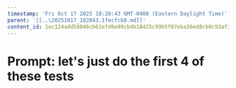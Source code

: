 ```yaml
---
timestamp: 'Fri Oct 17 2025 18:20:43 GMT-0400 (Eastern Daylight Time)'
parent: '[[..\20251017_182043.1fecfcb0.md]]'
content_id: 1ec124add58046cb62efd6e99cb4b18425c99b5f07eba36ed8cb0c93af2b1dcb
---
```


# Prompt: let's just do the first 4 of these tests
